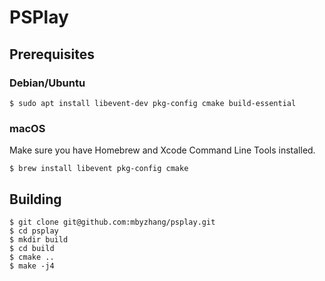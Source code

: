 # PSPlay

## Prerequisites

### Debian/Ubuntu
```
$ sudo apt install libevent-dev pkg-config cmake build-essential
```

### macOS

Make sure you have Homebrew and Xcode Command Line Tools installed.

```
$ brew install libevent pkg-config cmake
```

## Building

```
$ git clone git@github.com:mbyzhang/psplay.git
$ cd psplay
$ mkdir build
$ cd build
$ cmake ..
$ make -j4
```
